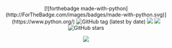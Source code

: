 <p align="center">
  [![forthebadge made-with-python](http://ForTheBadge.com/images/badges/made-with-python.svg)](https://www.python.org/)
  <img alt="GitHub tag (latest by date)" src="https://img.shields.io/github/v/tag/planktonlaut/karen"</a>
  <img src="https://img.shields.io/badge/build-development-yellow"</a>
  <img src="https://img.shields.io/badge/coverage-13%25-green"</a>
  <img alt="GitHub stars" src="https://img.shields.io/github/stars/planktonlaut/karen?label=follow&style=social"></a>
</p>

<p align="center">
  <img src="https://user-images.githubusercontent.com/44236850/87053279-f8b1b700-c22b-11ea-9672-2a4736b9780b.PNG"</a>
</p>
